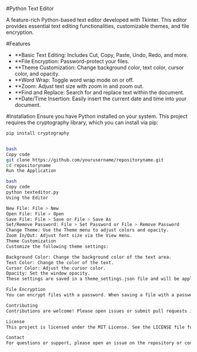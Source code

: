 #Python Text Editor

A feature-rich Python-based text editor developed with Tkinter. This editor provides essential text editing functionalities, customizable themes, and file encryption.

#Features

- **Basic Text Editing: Includes Cut, Copy, Paste, Undo, Redo, and more.
- **File Encryption: Password-protect your files.
- **Theme Customization: Change background color, text color, cursor color, and opacity.
- **Word Wrap: Toggle word wrap mode on or off.
- **Zoom: Adjust text size with zoom in and zoom out.
- **Find and Replace: Search for and replace text within the document.
- **Date/Time Insertion: Easily insert the current date and time into your document.

#Installation
Ensure you have Python installed on your system. This project requires the cryptography library, which you can install via pip:

```bash 
pip install cryptography


bash
Copy code
git clone https://github.com/yourusername/repositoryname.git
cd repositoryname
Run the Application

bash
Copy code
python texteditor.py
Using the Editor

New File: File > New
Open File: File > Open
Save File: File > Save or File > Save As
Set/Remove Password: File > Set Password or File > Remove Password
Change Theme: Use the Theme menu to adjust colors and opacity.
Zoom In/Out: Adjust font size via the View menu.
Theme Customization
Customize the following theme settings:

Background Color: Change the background color of the text area.
Text Color: Change the color of the text.
Cursor Color: Adjust the cursor color.
Opacity: Set the window opacity.
These settings are saved in a theme_settings.json file and will be applied the next time the editor is opened.

File Encryption
You can encrypt files with a password. When saving a file with a password, the content is encrypted using the cryptography library. To open an encrypted file, you must enter the correct password.

Contributing
Contributions are welcome! Please open issues or submit pull requests if you have suggestions or improvements.

License
This project is licensed under the MIT License. See the LICENSE file for details.

Contact
For questions or support, please open an issue on the repository or contact me via email@example.com.

